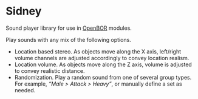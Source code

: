 # Sidney
Sound player library for use in [OpenBOR](https://github.com/DCurrent/openbor) modules. 

Play sounds with any mix of the following options.

* Location based stereo. As objects move along the X axis, left/right volume channels are adjusted accordingly to convey location realism.
* Location volume. As objects move along the Z axis, volume is adjusted to convey realistic distance.
* Randomization. Play a random sound from one of several group types. For example, *“Male > Attack > Heavy”*, or manually define a set as needed.

